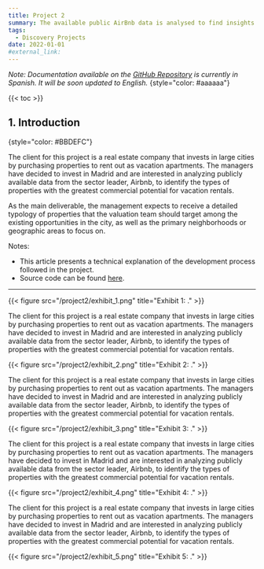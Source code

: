 ```yaml
---
title: Project 2
summary: The available public AirBnb data is analysed to find insights that can help to understand the characteristics of the vacation rental market in Madrid (Spain) and guide the team’s research work in terms of rental prices, occupancy levels and purchase prices.
tags:
  - Discovery Projects
date: 2022-01-01
#external_link:
---
```


*Note: Documentation available on the [GitHub Repository](https://github.com/pabloelt/real-estate-market-analysis-rental-vacation) is currently in Spanish. It will be soon updated to English.*
{style="color: #aaaaaa"}

{{< toc >}}

## 1. Introduction
{style="color: #BBDEFC"}

The client for this project is a real estate company that invests in large cities by purchasing properties to rent out as vacation apartments. The managers have decided to invest in Madrid and are interested in analyzing publicly available data from the sector leader, Airbnb, to identify the types of properties with the greatest commercial potential for vacation rentals.

As the main deliverable, the management expects to receive a detailed typology of properties that the valuation team should target among the existing opportunities in the city, as well as the primary neighborhoods or geographic areas to focus on.

Notes:

* This article presents a technical explanation of the development process followed in the project.
* Source code can be found [here](https://github.com/pabloelt/real-estate-market-analysis-rental-vacation).

---

{{< figure src="/project2/exhibit_1.png" title="Exhibit 1: ." >}}

The client for this project is a real estate company that invests in large cities by purchasing properties to rent out as vacation apartments. The managers have decided to invest in Madrid and are interested in analyzing publicly available data from the sector leader, Airbnb, to identify the types of properties with the greatest commercial potential for vacation rentals.

{{< figure src="/project2/exhibit_2.png" title="Exhibit 2: ." >}}

The client for this project is a real estate company that invests in large cities by purchasing properties to rent out as vacation apartments. The managers have decided to invest in Madrid and are interested in analyzing publicly available data from the sector leader, Airbnb, to identify the types of properties with the greatest commercial potential for vacation rentals.

{{< figure src="/project2/exhibit_3.png" title="Exhibit 3: ." >}}

The client for this project is a real estate company that invests in large cities by purchasing properties to rent out as vacation apartments. The managers have decided to invest in Madrid and are interested in analyzing publicly available data from the sector leader, Airbnb, to identify the types of properties with the greatest commercial potential for vacation rentals.

{{< figure src="/project2/exhibit_4.png" title="Exhibit 4: ." >}}

The client for this project is a real estate company that invests in large cities by purchasing properties to rent out as vacation apartments. The managers have decided to invest in Madrid and are interested in analyzing publicly available data from the sector leader, Airbnb, to identify the types of properties with the greatest commercial potential for vacation rentals.

{{< figure src="/project2/exhibit_5.png" title="Exhibit 5: ." >}}